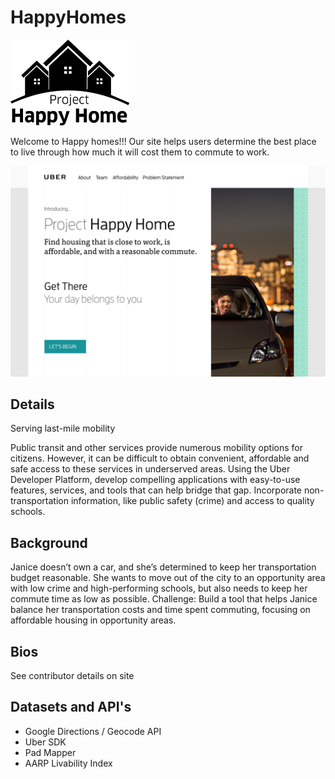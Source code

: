 # HappyHomes

![logo](www/images/logo.png)

Welcome to Happy homes!!! Our site helps users determine the best place to live through how much it will cost them to commute to work.

![screenshot](happ-homes-screenshot.png)

## Details
Serving last-mile mobility

Public transit and other services provide numerous mobility options for citizens. However, it can be difficult to obtain convenient, affordable and safe access to these services in underserved areas. Using the Uber Developer Platform, develop compelling applications with easy-to-use features, services, and tools that can help bridge that gap. Incorporate non-transportation information, like public safety (crime) and access to quality schools.


## Background

Janice doesn’t own a car, and she’s determined to keep her transportation budget reasonable. She wants to move out of the city to an opportunity area with low crime and high-performing schools, but also needs to keep her commute time as low as possible.
Challenge: Build a tool that helps Janice balance her transportation costs and time spent commuting, focusing on affordable housing in opportunity areas.

## Bios
See contributor details on site

## Datasets and API's
- Google Directions / Geocode API
- Uber SDK
- Pad Mapper
- AARP Livability Index
